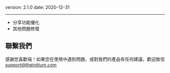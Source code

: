 version: 2.1.0
date: 2020-12-31

---

- 分享功能優化
- 其他問題修復


## 聯繫我們

感謝您喜歡端！如果您在使用中遇到問題，或對我們的產品有任何建議，歡迎致信 [support@theinitium.com](mailto:support@theinitium.com)
